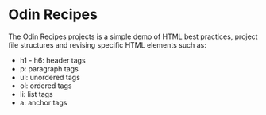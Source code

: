 # Odin Recipes

The Odin Recipes projects is a simple demo of HTML best practices, project file structures and revising specific HTML elements such as:

- h1 - h6: header tags
- p: paragraph tags
- ul: unordered tags
- ol: ordered tags
- li: list tags
- a: anchor tags
